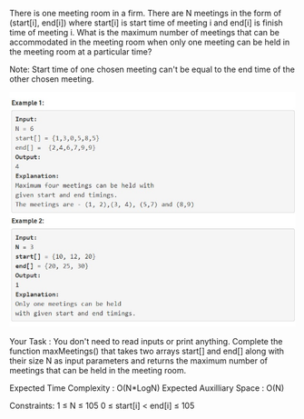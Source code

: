 There is one meeting room in a firm. There are N meetings in the form of (start[i], end[i]) where start[i] is start time of meeting i and end[i] is finish time of meeting i.
What is the maximum number of meetings that can be accommodated in the meeting room when only one meeting can be held in the meeting room at a particular time?

Note: Start time of one chosen meeting can't be equal to the end time of the other chosen meeting.


![Example : ](https://github.com/princemsd007/100DOC-with-GFG/blob/main/Day%202/ques.%202.jpeg)

Your Task :
You don't need to read inputs or print anything. Complete the function maxMeetings() that takes two arrays start[] and end[] along with their size N as input parameters and returns the maximum number of meetings that can be held in the meeting room.


Expected Time Complexity : O(N*LogN)
Expected Auxilliary Space : O(N)


Constraints:
1 ≤ N ≤ 105
0 ≤ start[i] < end[i] ≤ 105
